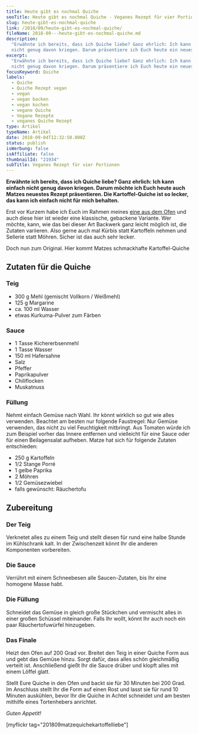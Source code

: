 ```yaml
---
title: Heute gibt es nochmal Quiche
seoTitle: Heute gibt es nochmal Quiche - Veganes Rezept für vier Portionen
slug: heute-gibt-es-nochmal-quiche
link: /2018/09/heute-gibt-es-nochmal-quiche/
fileName: 2018-09---heute-gibt-es-nochmal-quiche.md
description:
  "Erwähnte ich bereits, dass ich Quiche liebe? Ganz ehrlich: Ich kann einfach
  nicht genug davon kriegen. Darum präsentiere ich Euch heute ein neues Rezept."
excerpt:
  "Erwähnte ich bereits, dass ich Quiche liebe? Ganz ehrlich: Ich kann einfach
  nicht genug davon kriegen. Darum präsentiere ich Euch heute ein neues Rezept."
focusKeyword: Quiche
labels:
  - Quiche
  - Quiche Rezept vegan
  - vegan
  - vegan backen
  - vegan kochen
  - vegane Quiche
  - Vegane Rezepte
  - veganes Quiche Rezept
type: Artikel
typeName: Artikel
date: 2018-09-04T12:32:50.000Z
status: publish
isWerbung: false
isAffiliate: false
thumbnailId: "21934"
subTitle: Veganes Rezept für vier Portionen
---
```


<strong>Erwähnte ich bereits, dass ich Quiche liebe? Ganz ehrlich: Ich kann
einfach nicht genug davon kriegen. Darum möchte ich Euch heute auch Matzes
neuestes Rezept präsentieren. Die Kartoffel-Quiche ist so lecker, das kann ich
einfach nicht für mich behalten.</strong>

Erst vor Kurzem habe ich Euch im Rahmen meines
[eine aus dem Ofen](/2018/08/rohveganes-herbstmenue/) und auch diese hier ist
wieder eine klassische, gebackene Variante. Wer möchte, kann, wie das bei dieser
Art Backwerk ganz leicht möglich ist, die Zutaten variieren. Also gerne auch mal
Kürbis statt Kartoffeln nehmen und Sellerie statt Möhren. Sicher ist das auch
sehr lecker.

Doch nun zum Original. Hier kommt Matzes schmackhafte Kartoffel-Quiche

## Zutaten für die Quiche

### Teig

<ul>
    <li>300 g Mehl (gemischt Vollkorn / Weißmehl)</li>
    <li>125 g Margarine</li>
    <li>ca. 100 ml Wasser</li>
    <li>etwas Kurkuma-Pulver zum Färben</li>
</ul>

### Sauce

<ul>
    <li>1 Tasse Kichererbsenmehl</li>
    <li>1 Tasse Wasser</li>
    <li>150 ml Hafersahne</li>
    <li>Salz</li>
    <li>Pfeffer</li>
    <li>Paprikapulver</li>
    <li>Chiliflocken</li>
    <li>Muskatnuss</li>
</ul>

### Füllung

Nehmt einfach Gemüse nach Wahl. Ihr könnt wirklich so gut wie alles verwenden.
Beachtet am besten nur folgende Faustregel: Nur Gemüse verwenden, das nicht zu
viel Feuchtigkeit mitbringt. Aus Tomaten würde ich zum Beispiel vorher das
Innere entfernen und vielleicht für eine Sauce oder für einen Beilagensalat
aufheben. Matze hat sich für folgende Zutaten entschieden:

<ul>
    <li>250 g Kartoffeln</li>
    <li>1/2 Stange Porré</li>
    <li>1 gelbe Paprika</li>
    <li>2 Möhren</li>
    <li>1/2 Gemüsezwiebel</li>
    <li>falls gewünscht: Räuchertofu</li>
</ul>

## Zubereitung

### Der Teig

Verknetet alles zu einem Teig und stellt diesen für rund eine halbe Stunde im
Kühlschrank kalt. In der Zwischenzeit könnt Ihr die anderen Komponenten
vorbereiten.

### Die Sauce

Verrührt mit einem Schneebesen alle Saucen-Zutaten, bis Ihr eine homogene Masse
habt.

### Die Füllung

Schneidet das Gemüse in gleich große Stückchen und vermischt alles in einer
großen Schüssel miteinander. Falls Ihr wollt, könnt Ihr auch noch ein paar
Räuchertofuwürfel hinzugeben.

### Das Finale

Heizt den Ofen auf 200 Grad vor. Breitet den Teig in einer Quiche Form aus und
gebt das Gemüse hinzu. Sorgt dafür, dass alles schön gleichmäßig verteilt ist.
Anschließend gießt Ihr die Sauce drüber und klopft alles mit einem Löffel glatt.

Stellt Eure Quiche in den Ofen und backt sie für 30 Minuten bei 200 Grad. Im
Anschluss stellt Ihr die Form auf einen Rost und lasst sie für rund 10 Minuten
auskühlen, bevor Ihr die Quiche in Achtel schneidet und am besten mithilfe eines
Tortenhebers anrichtet.

<em>Guten Appetit!</em>

[myflickr tag="201809matzequichekartoffelliebe"]

&nbsp;

&nbsp;
